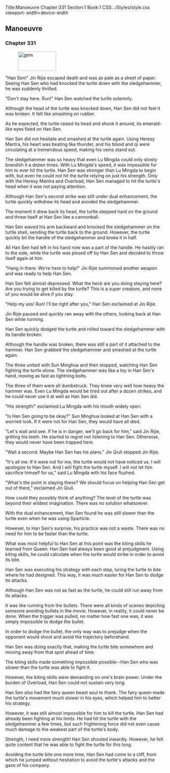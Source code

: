 Title:Manoeuvre 
Chapter:331 
Section:1 
Book:1 
CSS:../Styles/style.css 
viewport: width=device-width
  
## Manoeuvre
### Chapter 331 
<figure>
	<img src="../Images/gem.gif" alt="gem" id="gem" width="120" height="60" />
</figure>
  

  
  "Han Sen!" Jin Rijie escaped death and was as pale as a sheet of paper. Seeing Han Sen who had knocked the turtle down with the sledgehammer, he was suddenly thrilled.

"Don't stay here. Run!" Han Sen watched the turtle solemnly.

Although the head of the turtle was knocked down, Han Sen did not feel it was broken. It felt like smashing on rubber.

As he expected, the turtle raised its head and shook it around, its emerald-like eyes fixed on Han Sen.

Han Sen did not hesitate and smashed at the turtle again. Using Heresy Mantra, his heart was beating like thunder, and his blood and qi were circulating at a tremendous speed, making his veins stand out.

The sledgehammer was so heavy that even Lu Mingda could only slowly brandish it a dozen times. With Lu Mingda's speed, it was impossible for him to ever hit the turtle. Han Sen was stronger than Lu Mingda to begin with, but even he could not hit the turtle relying on just his strength. Only with the Heresy Mantra and Overload, Han Sen managed to hit the turtle's head when it was not paying attention.

Although Han Sen's second strike was still under dual enhancement, the turtle quickly withdrew its head and avoided the sledgehammer.

The moment it drew back its head, the turtle stepped hard on the ground and threw itself at Han Sen like a cannonball.

Han Sen waved his arm backward and knocked the sledgehammer on the turtle shell, sending the turtle back to the ground. However, the turtle quickly bit the handle of the sledgehammer and broke it in half.

All Han Sen had left in his hand now was a part of the handle. He hastily ran to the side, while the turtle was pissed off by Han Sen and decided to throw itself again at him.

"Hang in there. We're here to help!" Jin Rijie summoned another weapon and was ready to help Han Sen.

Han Sen felt almost depressed. What the heck are you doing staying here? Are you trying to get killed by the turtle? This is a super creature, and none of you would be alive if you stay.

"Help my ass! Run! I'll be right after you," Han Sen exclaimed at Jin Rijie.

Jin Rijie paused and quickly ran away with the others, looking back at Han Sen while running.

Han Sen quickly dodged the turtle and rolled toward the sledgehammer with its handle broken.

Although the handle was broken, there was still a part of it attached to the hammer. Han Sen grabbed the sledgehammer and smashed at the turtle again.

The three united with Sun Minghua and then stopped, watching Han Sen fighting the turtle alone. The sledgehammer was like a toy in Han Sen's hand, moving as fast as lightning bolts.

The three of them were all dumbstruck. They knew very well how heavy the hammer was. Even Lu Mingda would be tired out after a dozen strikes, and he could never use it at well as Han Sen did.

"His strength!" exclaimed Lu Mingda with his mouth widely open.

"Is Han Sen going to be okay?" Sun Minghua looked at Han Sen with a worried look. If it were not for Han Sen, they would have all died.

"Let's wait and see. If he is in danger, we'll go back for him," said Jin Rijie, gritting his teeth. He started to regret not listening to Han Sen. Otherwise, they would never have been trapped here.

"Wait a second. Maybe Han Sen has his plans." Jin Qiuli stopped Jin Rijie.

"It's all me. If it were not for me, the turtle would not have noticed us. I will apologize to Han Sen. And I will fight the turtle myself. I will not let him sacrifice himself for us," said Lu Mingda with his face flushed.

"What's the point in staying these? We should focus on helping Han Sen get out of there," exclaimed Jin Qiuli.

How could they possibly think of anything? The level of the turtle was beyond their wildest imagination. There was no solution whatsoever.

With the dual enhancement, Han Sen found he was still slower than the turtle even when he was using Sparticle.

However, to Han Sen's surprise, his practice was not a waste. There was no need for him to be faster than the turtle.

What was most helpful to Han Sen at this point was the kiting skills he learned from Queen. Han Sen had always been good at prejudgment. Using kiting skills, he could calculate when the turtle would strike in order to avoid its bite.

Han Sen was executing his strategy with each step, luring the turtle to bite where he had designed. This way, it was much easier for Han Sen to dodge its attacks.

Although Han Sen was not as fast as the turtle, he could still run away from its attacks.

It was like running from the bullets. There were all kinds of scenes depicting someone avoiding bullets in the movie. However, in reality, it could never be done. When the trigger was pulled, no matter how fast one was, it was simply impossible to dodge the bullet.

In order to dodge the bullet, the only way was to prejudge when the opponent would shoot and avoid the trajectory beforehand.

Han Sen was doing exactly that, making the turtle bite somewhere and moving away from that spot ahead of time.

The kiting skills made something impossible possible--Han Sen who was slower than the turtle was able to fight it.

However, the kiting skills were demanding on one's brain power. Under the burden of Overload, Han Sen could not sustain very long.

Han Sen also had the fairy queen beast soul to thank. The fairy queen made the turtle's movement much slower in his eyes, which helped him to better his strategy.

However, it was still almost impossible for him to kill the turtle. Han Sen had already been fighting at his limits. He had hit the turtle with the sledgehammer a few times, but such frightening force did not even cause much damage to the weakest part of the turtle's body.

Strength, I need more strength! Han Sen shouted inwardly. However, he felt quite content that he was able to fight the turtle for this long.

Avoiding the turtle bite one more time, Han Sen had come to a cliff, from which he jumped without hesitation to avoid the turtle's attacks and the gaze of his company.
